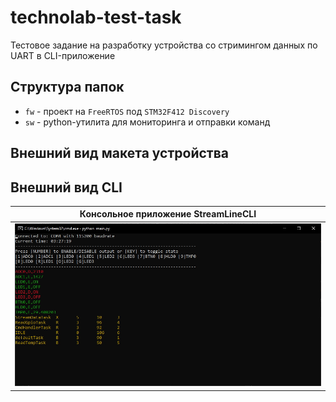 # technolab-test-task

Тестовое задание на разработку устройства со стримингом данных по UART в CLI-приложение

## Структура папок

* `fw` - проект на `FreeRTOS` под `STM32F412 Discovery`
* `sw` - python-утилита для мониторинга и отправки команд

## Внешний вид макета устройства

## Внешний вид CLI
|Консольное приложение StreamLineCLI|
|---|
|![cli.jpg](./media/cli.jpg)|